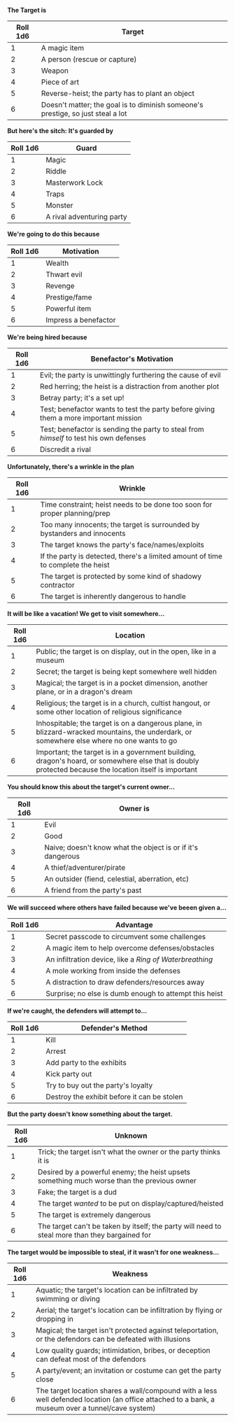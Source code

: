 **The Target is**

Roll 1d6 | Target
---|---
1 | A magic item
2 | A person (rescue or capture)
3 | Weapon
4 | Piece of art
5 | Reverse-heist; the party has to plant an object
6 | Doesn't matter; the goal is to diminish someone's prestige, so just steal a lot

**But here's the sitch: It's guarded by**

Roll 1d6 | Guard
---|---
1 | Magic
2 | Riddle
3 | Masterwork Lock
4 | Traps
5 | Monster
6 | A rival adventuring party

**We're going to do this because**

Roll 1d6 | Motivation
---|---
1 | Wealth
2 | Thwart evil
3 | Revenge
4 | Prestige/fame
5 | Powerful item
6 | Impress a benefactor

**We're being hired because**

Roll 1d6 | Benefactor's Motivation
---|---
1 | Evil; the party is unwittingly furthering the cause of evil
2 | Red herring; the heist is a distraction from another plot
3 | Betray party; it's a set up!
4 | Test; benefactor wants to test the party before giving them a more important mission
5 | Test; benefactor is sending the party to steal from *himself* to test his own defenses
6 | Discredit a rival

**Unfortunately, there's a wrinkle in the plan**

Roll 1d6 | Wrinkle
---|---
1 | Time constraint; heist needs to be done too soon for proper planning/prep
2 | Too many innocents; the target is surrounded by bystanders and innocents
3 | The target knows the party's face/names/exploits
4 | If the party is detected, there's a limited amount of time to complete the heist
5 | The target is protected by some kind of shadowy contractor
6 | The target is inherently dangerous to handle

**It will be like a vacation! We get to visit somewhere...**

Roll 1d6 | Location
---|---
1 | Public; the target is on display, out in the open, like in a museum
2 | Secret; the target is being kept somewhere well hidden
3 | Magical; the target is in a pocket dimension, another plane, or in a dragon's dream
4 | Religious; the target is in a church, cultist hangout, or some other location of religious significance
5 | Inhospitable; the target is on a dangerous plane, in blizzard-wracked mountains, the underdark, or somewhere else where no one wants to go
6 | Important; the target is in a government building, dragon's hoard, or somewhere else that is doubly protected because the location itself is important

**You should know this about the target's current owner...**

Roll 1d6 | Owner is
---|---
1 | Evil
2 | Good
3 | Naive; doesn't know what the object is or if it's dangerous
4 | A thief/adventurer/pirate
5 | An outsider (fiend, celestial, aberration, etc)
6 | A friend from the party's past

**We will succeed where others have failed because we've beeen given a...**

Roll 1d6 | Advantage
---|---
1 | Secret passcode to circumvent some challenges
2 | A magic item to help overcome defenses/obstacles
3 | An infiltration device, like a *Ring of Waterbreathing*
4 | A mole working from inside the defenses
5 | A distraction to draw defenders/resources away
6 | Surprise; no else is dumb enough to attempt this heist

**If we're caught, the defenders will attempt to...**

Roll 1d6 | Defender's Method
---|---
1 | Kill
2 | Arrest
3 | Add party to the exhibits
4 | Kick party out
5 | Try to buy out the party's loyalty
6 | Destroy the exhibit before it can be stolen

**But the party doesn't know something about the target.**

Roll 1d6 | Unknown
---|---
1 | Trick; the target isn't what the owner or the party thinks it is
2 | Desired by a powerful enemy; the heist upsets something much worse than the previous owner
3 | Fake; the target is a dud
4 | The target *wanted* to be put on display/captured/heisted
5 | The target is extremely dangerous
6 | The target can't be taken by itself; the party will need to steal more than they bargained for

**The target would be impossible to steal, if it wasn't for one weakness...**

Roll 1d6 | Weakness
---|---
1 | Aquatic; the target's location can be infiltrated by swimming or diving
2 | Aerial; the target's location can be infiltration by flying or dropping in
3 | Magical; the target isn't protected against teleportation, or the defendors can be defeated with illusions
4 | Low quality guards; intimidation, bribes, or deception can defeat most of the defendors
5 | A party/event; an invitation or costume can get the party close
6 | The target location shares a wall/compound with a less well defended location (an office attached to a bank, a museum over a tunnel/cave system)